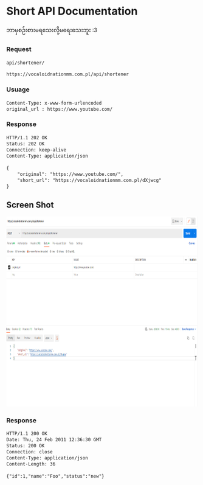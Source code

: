 # Short API Documentation

ဘာမှစဉ်းစားမရသေးလို့မရေးသေးဘူး :3


### Request

`api/shortener/`

    https://vocaloidnationmm.com.pl/api/shortener

### Usuage

    Content-Type: x-www-form-urlencoded
    original_url : https://www.youtube.com/


### Response

    HTTP/1.1 202 OK
    Status: 202 OK
    Connection: keep-alive
    Content-Type: application/json

    {
        "original": "https://www.youtube.com/",
        "short_url": "https://vocaloidnationmm.com.pl/dXjwcg"
    }

## Screen Shot

<img src="https://github.com/keinpyisi/ShortURL/blob/main/screenshots/api%20ss.png"  height="500"/>


### Response

    HTTP/1.1 200 OK
    Date: Thu, 24 Feb 2011 12:36:30 GMT
    Status: 200 OK
    Connection: close
    Content-Type: application/json
    Content-Length: 36

    {"id":1,"name":"Foo","status":"new"}

